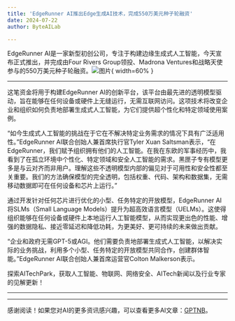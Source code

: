 ```yaml
---
title: 'EdgeRunner AI推出Edge生成AI技术，完成550万美元种子轮融资'
date: 2024-07-22
author: ByteAILab

---
```


EdgeRunner AI是一家新型初创公司，专注于构建边缘生成式人工智能，今天宣布正式推出，并完成由Four Rivers Group领投、Madrona Ventures和战略天使参与的550万美元种子轮融资。![图片](https://ai-techpark.com/wp-content/uploads/2024/07/EdgeRunner-960x540.jpg){ width=60% }

---
这笔资金将用于构建EdgeRunner AI的创新平台，该平台由最先进的透明模型驱动，旨在能够在任何设备或硬件上无缝运行，无需互联网访问。这项技术将改变企业和组织如何负责地部署生成式人工智能，为它们提供超个性化和特定领域使用案例。

“如今生成式人工智能的挑战在于它在不解决特定业务需求的情况下具有广泛适用性。”EdgeRunner AI联合创始人兼首席执行官Tyler Xuan Saltsman表示，“在EdgeRunner，我们赋予组织拥有他们的人工智能。在我在东欧的军事经历中，我看到了在孤立环境中个性化、特定领域和安全人工智能的需求。黑匣子专有模型更多是与云对齐而非用户。理解这些不透明模型内部的偏见对于可用性和安全性都至关重要。我们的方法确保模型的完全透明，包括权重、代码、架构和数据集，无需移动数据即可在任何设备和芯片上运行。”

通过开发针对任何芯片进行优化的小型、任务特定的开放模型，EdgeRunner AI将SLMs（Small Language Models）提升为超高效语言模型（UELMs）。这使得组织能够在任何设备或硬件上本地运行人工智能模型，从而实现更出色的性能、增强的数据隐私、接近零延迟和降低功耗，为更美好、更可持续的未来做出贡献。

“企业和政府无需GPT-5或AGI。他们需要负责地部署生成式人工智能，以解决实际的业务挑战，利用多个小型、任务特定的开放模型共同合作，创建群体智能。”EdgeRunner AI联合创始人兼首席运营官Colton Malkerson表示。

探索AITechPark，获取人工智能、物联网、网络安全、AITech新闻以及行业专家的见解更新！

---
---
感谢阅读！如果您对AI的更多资讯感兴趣，可以查看更多AI文章：[GPTNB](https://gptnb.com)。